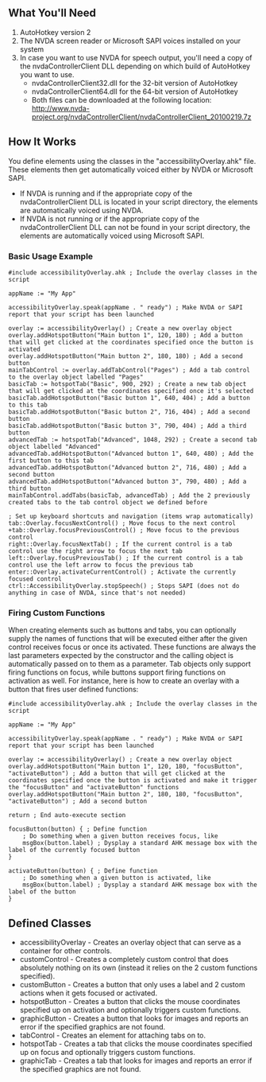 ## What You'll Need
1. AutoHotkey version 2
2. The NVDA screen reader or Microsoft SAPI voices installed on your system
3. In case you want to use NVDA for speech output, you'll need a copy of the nvdaControllerClient DLL depending on which build of AutoHotkey you want to use.
   * nvdaControllerClient32.dll for the 32-bit version of AutoHotkey
   * nvdaControllerClient64.dll  for the 64-bit version of AutoHotkey
   * Both files can be downloaded at the following location: http://www.nvda-project.org/nvdaControllerClient/nvdaControllerClient_20100219.7z
## How It Works
You define elements using the classes in the "accessibilityOverlay.ahk" file. These elements then get automatically voiced either by NVDA or Microsoft SAPI.
* If NVDA is running and if the appropriate copy of the nvdaControllerClient DLL is located in your script directory, the elements are automatically voiced using NVDA.
* If NVDA is not running or if the appropriate copy of the nvdaControllerClient DLL can not be found in your script directory, the elements are automatically voiced using Microsoft SAPI.
### Basic Usage Example
```
#include accessibilityOverlay.ahk ; Include the overlay classes in the script

appName := "My App"

accessibilityOverlay.speak(appName . " ready") ; Make NVDA or SAPI report that your script has been launched

overlay := accessibilityOverlay() ; Create a new overlay object
overlay.addHotspotButton("Main button 1", 120, 180) ; Add a button that will get clicked at the coordinates specified once the button is activated
overlay.addHotspotButton("Main button 2", 180, 180) ; Add a second button
mainTabControl := overlay.addTabControl("Pages") ; Add a tab control to the overlay object labelled "Pages"
basicTab := hotspotTab("Basic", 900, 292) ; Create a new tab object that will get clicked at the coordinates specified once it's selected
basicTab.addHotspotButton("Basic button 1", 640, 404) ; Add a button to this tab
basicTab.addHotspotButton("Basic button 2", 716, 404) ; Add a second button
basicTab.addHotspotButton("Basic button 3", 790, 404) ; Add a third button
advancedTab := hotspotTab("Advanced", 1048, 292) ; Create a second tab object labelled "Advanced"
advancedTab.addHotspotButton("Advanced button 1", 640, 480) ; Add the first button to this tab
advancedTab.addHotspotButton("Advanced button 2", 716, 480) ; Add a second button
advancedTab.addHotspotButton("Advanced button 3", 790, 480) ; Add a third button
mainTabControl.addTabs(basicTab, advancedTab) ; Add the 2 previously created tabs to the tab control object we defined before

; Set up keyboard shortcuts and navigation (items wrap automatically)
tab::Overlay.focusNextControl() ; Move focus to the next control
+tab::Overlay.focusPreviousControl() ; Move focus to the previous control
right::Overlay.focusNextTab() ; If the current control is a tab control use the right arrow to focus the next tab
left::Overlay.focusPreviousTab() ; If the current control is a tab control use the left arrow to focus the previous tab
enter::Overlay.activateCurrentControl() ; Activate the currently focused control
ctrl::AccessibilityOverlay.stopSpeech() ; Stops SAPI (does not do anything in case of NVDA, since that's not needed)
```
### Firing Custom Functions
When creating elements such as buttons and tabs, you can optionally supply the names of functions that will be executed either after the given control receives focus or once its activated. These functions are always the last parameters expected by the constructor and the calling object is automatically passed on to them as a parameter. Tab objects only support firing functions on focus, while buttons support firing functions on activation as well.
For instance, here is how to create an overlay with a button that fires user defined functions:
```
#include accessibilityOverlay.ahk ; Include the overlay classes in the script

appName := "My App"

accessibilityOverlay.speak(appName . " ready") ; Make NVDA or SAPI report that your script has been launched

overlay := accessibilityOverlay() ; Create a new overlay object
overlay.addHotspotButton("Main button 1", 120, 180, "focusButton", "activateButton") ; Add a button that will get clicked at the coordinates specified once the button is activated and make it trigger the "focusButton" and "activateButton" functions
overlay.addHotspotButton("Main button 2", 180, 180, "focusButton", "activateButton") ; Add a second button

return ; End auto-execute section

focusButton(button) { ; Define function
    ; Do something when a given button receives focus, like
    msgBox(button.label) ; Dysplay a standard AHK message box with the label of the currently focused button
}

activateButton(button) { ; Define function
    ; Do something when a given button is activated, like
    msgBox(button.label) ; Dysplay a standard AHK message box with the label of the button
}
```
## Defined Classes
* accessibilityOverlay - Creates an overlay object that can serve as a container for other controls.
* customControl - Creates a completely custom control that does absolutely nothing on its own (instead it relies on the 2 custom functions specified).
* customButton - Creates a button that only uses a label and 2 custom actions when it gets focused or activated.
* hotspotButton - Creates a button that clicks the mouse coordinates specified up on activation and optionally triggers custom functions.
* graphicButton - Creates a button that looks for images and reports an error if the specified graphics are not found.
* tabControl - Creates an element for attaching tabs on to.
* hotspotTab - Creates a tab that clicks the mouse coordinates specified up on focus and optionally triggers custom functions.
* graphicTab - Creates a tab that looks for images and reports an error if the specified graphics are not found.

